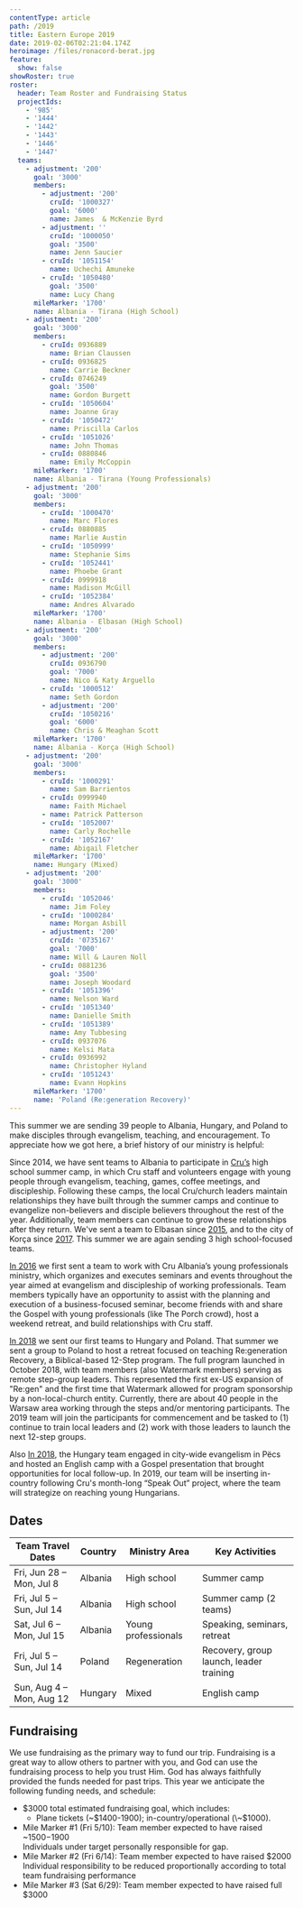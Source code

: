 ```yaml
---
contentType: article
path: /2019
title: Eastern Europe 2019
date: 2019-02-06T02:21:04.174Z
heroimage: /files/ronacord-berat.jpg
feature:
  show: false
showRoster: true
roster:
  header: Team Roster and Fundraising Status
  projectIds:
    - '985'
    - '1444'
    - '1442'
    - '1443'
    - '1446'
    - '1447'
  teams:
    - adjustment: '200'
      goal: '3000'
      members:
        - adjustment: '200'
          cruId: '1000327'
          goal: '6000'
          name: James  & McKenzie Byrd
        - adjustment: ''
          cruId: '1000050'
          goal: '3500'
          name: Jenn Saucier
        - cruId: '1051154'
          name: Uchechi Amuneke
        - cruId: '1050480'
          goal: '3500'
          name: Lucy Chang
      mileMarker: '1700'
      name: Albania - Tirana (High School)
    - adjustment: '200'
      goal: '3000'
      members:
        - cruId: 0936889
          name: Brian Claussen
        - cruId: 0936825
          name: Carrie Beckner
        - cruId: 0746249
          goal: '3500'
          name: Gordon Burgett
        - cruId: '1050604'
          name: Joanne Gray
        - cruId: '1050472'
          name: Priscilla Carlos
        - cruId: '1051026'
          name: John Thomas
        - cruId: 0880846
          name: Emily McCoppin
      mileMarker: '1700'
      name: Albania - Tirana (Young Professionals)
    - adjustment: '200'
      goal: '3000'
      members:
        - cruId: '1000470'
          name: Marc Flores
        - cruId: 0880885
          name: Marlie Austin
        - cruId: '1050999'
          name: Stephanie Sims
        - cruId: '1052441'
          name: Phoebe Grant
        - cruId: 0999918
          name: Madison McGill
        - cruId: '1052384'
          name: Andres Alvarado
      mileMarker: '1700'
      name: Albania - Elbasan (High School)
    - adjustment: '200'
      goal: '3000'
      members:
        - adjustment: '200'
          cruId: 0936790
          goal: '7000'
          name: Nico & Katy Arguello
        - cruId: '1000512'
          name: Seth Gordon
        - adjustment: '200'
          cruId: '1050216'
          goal: '6000'
          name: Chris & Meaghan Scott
      mileMarker: '1700'
      name: Albania - Korça (High School)
    - adjustment: '200'
      goal: '3000'
      members:
        - cruId: '1000291'
          name: Sam Barrientos
        - cruId: 0999940
          name: Faith Michael
        - name: Patrick Patterson
        - cruId: '1052007'
          name: Carly Rochelle
        - cruId: '1052167'
          name: Abigail Fletcher
      mileMarker: '1700'
      name: Hungary (Mixed)
    - adjustment: '200'
      goal: '3000'
      members:
        - cruId: '1052046'
          name: Jim Foley
        - cruId: '1000284'
          name: Morgan Asbill
        - adjustment: '200'
          cruId: '0735167'
          goal: '7000'
          name: Will & Lauren Noll
        - cruId: 0881236
          goal: '3500'
          name: Joseph Woodard
        - cruId: '1051396'
          name: Nelson Ward
        - cruId: '1051340'
          name: Danielle Smith
        - cruId: '1051389'
          name: Amy Tubbesing
        - cruId: 0937076
          name: Kelsi Mata
        - cruId: 0936992
          name: Christopher Hyland
        - cruId: '1051243'
          name: Evann Hopkins
      mileMarker: '1700'
      name: 'Poland (Re:generation Recovery)'
---
```

This summer we are sending 39 people to Albania, Hungary, and Poland to make disciples through evangelism, teaching, and encouragement. To appreciate how we got here, a brief history of our ministry is helpful: 

Since 2014, we have sent teams to Albania to participate in [Cru’s](https://www.cru.org/) high school summer camp, in which Cru staff and volunteers engage with young people through evangelism, teaching, games, coffee meetings, and discipleship. Following these camps, the local Cru/church leaders maintain relationships they have built through the summer camps and continue to evangelize non-believers and disciple believers throughout the rest of the year. Additionally, team members can continue to grow these relationships after they return. We've sent a team to Elbasan since [2015](/2015), and to the city of Korça since [2017](/2017). This summer we are again sending 3 high school-focused teams. 

[In 2016](/2016) we first sent a team to work with Cru Albania’s young professionals ministry, which organizes and executes seminars and events throughout the year aimed at evangelism and discipleship of working professionals. Team members typically have an opportunity to assist with the planning and execution of a business-focused seminar, become friends with and share the Gospel with young professionals (like The Porch crowd), host a weekend retreat, and build relationships with Cru staff.

[In 2018](/2018) we sent our first teams to Hungary and Poland. That summer we sent a group to Poland to host a retreat focused on teaching Re:generation Recovery, a Biblical-based 12-Step program. The full program launched in October 2018, with team members (also Watermark members) serving as remote step-group leaders. This represented the first ex-US expansion of "Re:gen" and the first time that Watermark allowed for program sponsorship by a non-local-church entity. Currently, there are about 40 people in the Warsaw area working through the steps and/or mentoring participants. The 2019 team will join the participants for commencement and be tasked to (1) continue to train local leaders and (2) work with those leaders to launch the next 12-step groups.

Also [In 2018](/2018), the Hungary team engaged in city-wide evangelism in Pëcs and hosted an English camp with a Gospel presentation that brought opportunities for local follow-up. In 2019, our team will be inserting in-country following Cru's month-long “Speak Out” project, where the team will strategize on reaching young Hungarians.

## Dates

| Team Travel Dates        | Country | Ministry Area       | Key Activities                          |
| ------------------------ | ------- | ------------------- | --------------------------------------- |
| Fri, Jun 28 – Mon, Jul 8 | Albania | High school         | Summer camp                             |
| Fri, Jul 5 – Sun, Jul 14 | Albania | High school         | Summer camp (2 teams)                            |
| Sat, Jul 6 – Mon, Jul 15 | Albania | Young professionals | Speaking, seminars, retreat             |
| Fri, Jul 5 – Sun, Jul 14 | Poland  | Regeneration        | Recovery, group launch, leader training |
| Sun, Aug 4 – Mon, Aug 12 | Hungary | Mixed               | English camp                          |



## Fundraising

We use fundraising as the primary way to fund our trip. Fundraising is a great way to allow others to partner with you, and God can use the fundraising process to help you trust Him. God has always faithfully provided the funds needed for past trips. This year we anticipate the following funding needs, and schedule:

* $3000 total estimated fundraising goal, which includes:
  * Plane tickets (\~$1400-1900); in-country/operational (\~$1000).
* Mile Marker #1 (Fri 5/10): Team member expected to have raised ~$1500-$1900\
  Individuals under target personally responsible for gap.  
* Mile Marker #2 (Fri 6/14): Team member expected to have raised $2000\
  Individual responsibility to be reduced proportionally according to total team fundraising performance
* Mile Marker #3 (Sat 6/29): Team member expected to have raised full $3000

